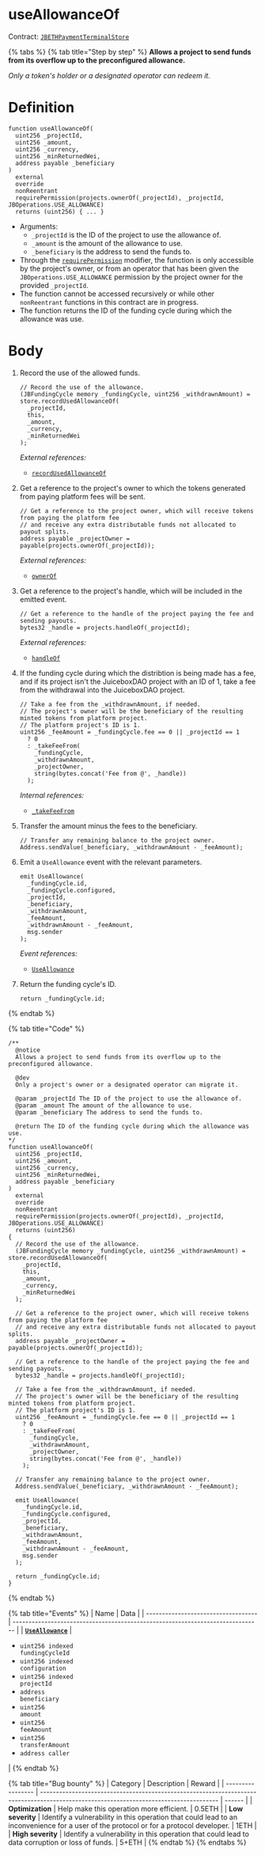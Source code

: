 # useAllowanceOf

Contract: [`JBETHPaymentTerminalStore`](../)​‌

{% tabs %}
{% tab title="Step by step" %}
**Allows a project to send funds from its overflow up to the preconfigured allowance.**

_Only a token's holder or a designated operator can redeem it._

# Definition

```solidity
function useAllowanceOf(
  uint256 _projectId,
  uint256 _amount,
  uint256 _currency,
  uint256 _minReturnedWei,
  address payable _beneficiary
)
  external
  override
  nonReentrant
  requirePermission(projects.ownerOf(_projectId), _projectId, JBOperations.USE_ALLOWANCE)
  returns (uint256) { ... }
```

* Arguments:
  * `_projectId` is the ID of the project to use the allowance of.
  * `_amount` is the amount of the allowance to use.
  * `_beneficiary` is the address to send the funds to.
* Through the [`requirePermission`](../../or-abstract/jboperatable/modifiers/requirepermission.md) modifier, the function is only accessible by the project's owner, or from an operator that has been given the `JBOperations.USE_ALLOWANCE` permission by the project owner for the provided `_projectId`.
* The function cannot be accessed recursively or while other `nonReentrant` functions in this contract are in progress.
* The function returns the ID of the funding cycle during which the allowance was use.

# Body

1.  Record the use of the allowed funds.

    ```solidity
    // Record the use of the allowance.
    (JBFundingCycle memory _fundingCycle, uint256 _withdrawnAmount) = store.recordUsedAllowanceOf(
      _projectId,
      this,
      _amount,
      _currency,
      _minReturnedWei
    );
    ```

    _External references:_

    * [`recordUsedAllowanceOf`](../../jbethpaymentterminalstore/write/recordusedallowanceof.md)

2.  Get a reference to the project's owner to which the tokens generated from paying platform fees will be sent.

    ```solidity
    // Get a reference to the project owner, which will receive tokens from paying the platform fee
    // and receive any extra distributable funds not allocated to payout splits.
    address payable _projectOwner = payable(projects.ownerOf(_projectId));
    ```

    _External references:_

    * [`ownerOf`](https://github.com/OpenZeppelin/openzeppelin-contracts/blob/46ce0cfa3323a2787864f884b3c12960bc53b233/contracts/token/ERC721/ERC721.sol#L70)

3.  Get a reference to the project's handle, which will be included in the emitted event.

    ```solidity
    // Get a reference to the handle of the project paying the fee and sending payouts.
    bytes32 _handle = projects.handleOf(_projectId);
    ```

    _External references:_

    * [`handleOf`](../../../jbprojects/read/handleof.md)

4.  If the funding cycle during which the distribtion is being made has a fee, and if its project isn't the JuiceboxDAO project with an ID of 1, take a fee from the withdrawal into the JuiceboxDAO project. 

    ```solidity
    // Take a fee from the _withdrawnAmount, if needed.
    // The project's owner will be the beneficiary of the resulting minted tokens from platform project.
    // The platform project's ID is 1.
    uint256 _feeAmount = _fundingCycle.fee == 0 || _projectId == 1
      ? 0
      : _takeFeeFrom(
        _fundingCycle,
        _withdrawnAmount,
        _projectOwner,
        string(bytes.concat('Fee from @', _handle))
      );
    ```

    _Internal references:_

    * [`_takeFeeFrom`](../properties/_takefeefrom.md)

5.  Transfer the amount minus the fees to the beneficiary. 


    ```solidity
    // Transfer any remaining balance to the project owner.
    Address.sendValue(_beneficiary, _withdrawnAmount - _feeAmount);
    ```

6.  Emit a `UseAllowance` event with the relevant parameters.

    ```solidity
    emit UseAllowance(
      _fundingCycle.id,
      _fundingCycle.configured,
      _projectId,
      _beneficiary,
      _withdrawnAmount,
      _feeAmount,
      _withdrawnAmount - _feeAmount,
      msg.sender
    );
    ```

    _Event references:_

    * [`UseAllowance`](../events/useallowance.md)

7.  Return the funding cycle's ID.

    ```solidity
    return _fundingCycle.id;
    ```
{% endtab %}

{% tab title="Code" %}
```solidity
/**
  @notice 
  Allows a project to send funds from its overflow up to the preconfigured allowance.

  @dev 
  Only a project's owner or a designated operator can migrate it.

  @param _projectId The ID of the project to use the allowance of.
  @param _amount The amount of the allowance to use.
  @param _beneficiary The address to send the funds to.

  @return The ID of the funding cycle during which the allowance was use.
*/
function useAllowanceOf(
  uint256 _projectId,
  uint256 _amount,
  uint256 _currency,
  uint256 _minReturnedWei,
  address payable _beneficiary
)
  external
  override
  nonReentrant
  requirePermission(projects.ownerOf(_projectId), _projectId, JBOperations.USE_ALLOWANCE)
  returns (uint256)
{
  // Record the use of the allowance.
  (JBFundingCycle memory _fundingCycle, uint256 _withdrawnAmount) = store.recordUsedAllowanceOf(
    _projectId,
    this,
    _amount,
    _currency,
    _minReturnedWei
  );

  // Get a reference to the project owner, which will receive tokens from paying the platform fee
  // and receive any extra distributable funds not allocated to payout splits.
  address payable _projectOwner = payable(projects.ownerOf(_projectId));

  // Get a reference to the handle of the project paying the fee and sending payouts.
  bytes32 _handle = projects.handleOf(_projectId);

  // Take a fee from the _withdrawnAmount, if needed.
  // The project's owner will be the beneficiary of the resulting minted tokens from platform project.
  // The platform project's ID is 1.
  uint256 _feeAmount = _fundingCycle.fee == 0 || _projectId == 1
    ? 0
    : _takeFeeFrom(
      _fundingCycle,
      _withdrawnAmount,
      _projectOwner,
      string(bytes.concat('Fee from @', _handle))
    );

  // Transfer any remaining balance to the project owner.
  Address.sendValue(_beneficiary, _withdrawnAmount - _feeAmount);

  emit UseAllowance(
    _fundingCycle.id,
    _fundingCycle.configured,
    _projectId,
    _beneficiary,
    _withdrawnAmount,
    _feeAmount,
    _withdrawnAmount - _feeAmount,
    msg.sender
  );

  return _fundingCycle.id;
}
```
{% endtab %}

{% tab title="Events" %}
| Name                                | Data                                                                           |
| ----------------------------------- | ------------------------------------------------------------------------------ |
| [**`UseAllowance`**](../events/useallowance.md) | <ul><li><code>uint256 indexed fundingCycleId</code></li><li><code>uint256 indexed configuration</code></li><li><code>uint256 indexed projectId</code></li><li><code>address beneficiary</code></li><li><code>uint256 amount</code></li><li><code>uint256 feeAmount</code></li><li><code>uint256 transferAmount</code></li><li><code>address caller</code></li></ul> |
{% endtab %}

{% tab title="Bug bounty" %}
| Category          | Description                                                                                                                            | Reward |
| ----------------- | -------------------------------------------------------------------------------------------------------------------------------------- | ------ |
| **Optimization**  | Help make this operation more efficient.                                                                                               | 0.5ETH |
| **Low severity**  | Identify a vulnerability in this operation that could lead to an inconvenience for a user of the protocol or for a protocol developer. | 1ETH   |
| **High severity** | Identify a vulnerability in this operation that could lead to data corruption or loss of funds.                                        | 5+ETH  |
{% endtab %}
{% endtabs %}